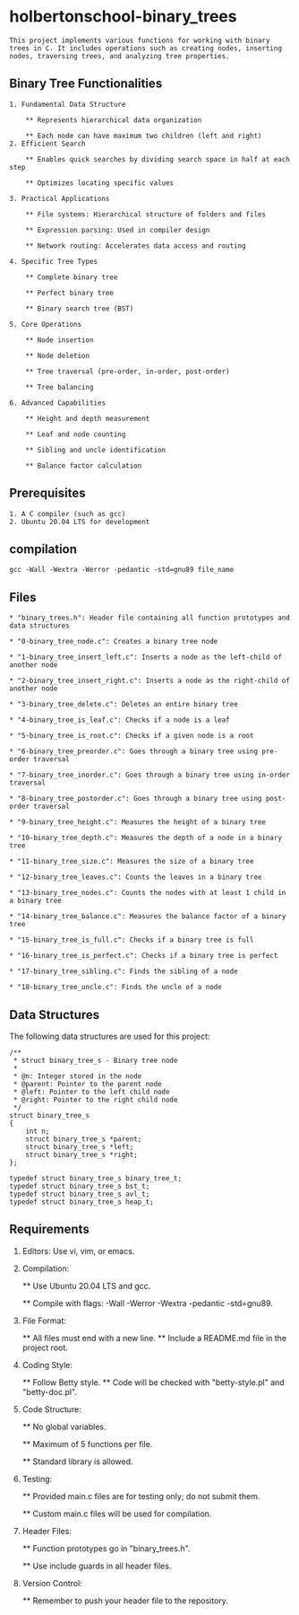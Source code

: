 # holbertonschool-binary_trees
```
This project implements various functions for working with binary trees in C. It includes operations such as creating nodes, inserting nodes, traversing trees, and analyzing tree properties.
```

## Binary Tree Functionalities
```
1. Fundamental Data Structure

    ** Represents hierarchical data organization

    ** Each node can have maximum two children (left and right)
2. Efficient Search

    ** Enables quick searches by dividing search space in half at each step

    ** Optimizes locating specific values

3. Practical Applications

    ** File systems: Hierarchical structure of folders and files

    ** Expression parsing: Used in compiler design

    ** Network routing: Accelerates data access and routing

4. Specific Tree Types

    ** Complete binary tree

    ** Perfect binary tree

    ** Binary search tree (BST)

5. Core Operations

    ** Node insertion

    ** Node deletion

    ** Tree traversal (pre-order, in-order, post-order)

    ** Tree balancing

6. Advanced Capabilities

    ** Height and depth measurement

    ** Leaf and node counting

    ** Sibling and uncle identification

    ** Balance factor calculation
```

## Prerequisites
```
1. A C compiler (such as gcc)
2. Ubuntu 20.04 LTS for development
```
## compilation

```
gcc -Wall -Wextra -Werror -pedantic -std=gnu89 file_name
```

## Files
```
* "binary_trees.h": Header file containing all function prototypes and data structures

* "0-binary_tree_node.c": Creates a binary tree node

* "1-binary_tree_insert_left.c": Inserts a node as the left-child of another node

* "2-binary_tree_insert_right.c": Inserts a node as the right-child of another node

* "3-binary_tree_delete.c": Deletes an entire binary tree

* "4-binary_tree_is_leaf.c": Checks if a node is a leaf

* "5-binary_tree_is_root.c": Checks if a given node is a root

* "6-binary_tree_preorder.c": Goes through a binary tree using pre-order traversal

* "7-binary_tree_inorder.c": Goes through a binary tree using in-order traversal

* "8-binary_tree_postorder.c": Goes through a binary tree using post-order traversal

* "9-binary_tree_height.c": Measures the height of a binary tree

* "10-binary_tree_depth.c": Measures the depth of a node in a binary tree

* "11-binary_tree_size.c": Measures the size of a binary tree

* "12-binary_tree_leaves.c": Counts the leaves in a binary tree

* "13-binary_tree_nodes.c": Counts the nodes with at least 1 child in a binary tree

* "14-binary_tree_balance.c": Measures the balance factor of a binary tree

* "15-binary_tree_is_full.c": Checks if a binary tree is full

* "16-binary_tree_is_perfect.c": Checks if a binary tree is perfect

* "17-binary_tree_sibling.c": Finds the sibling of a node

* "18-binary_tree_uncle.c": Finds the uncle of a node
```

## Data Structures

The following data structures are used for this project:

```
/**
 * struct binary_tree_s - Binary tree node
 *
 * @n: Integer stored in the node
 * @parent: Pointer to the parent node
 * @left: Pointer to the left child node
 * @right: Pointer to the right child node
 */
struct binary_tree_s
{
    int n;
    struct binary_tree_s *parent;
    struct binary_tree_s *left;
    struct binary_tree_s *right;
};

typedef struct binary_tree_s binary_tree_t;
typedef struct binary_tree_s bst_t;
typedef struct binary_tree_s avl_t;
typedef struct binary_tree_s heap_t;
```

## Requirements

1. Editors: Use vi, vim, or emacs.

2. Compilation:

    ** Use Ubuntu 20.04 LTS and gcc.

    ** Compile with flags: -Wall -Werror -Wextra -pedantic -std=gnu89.

3. File Format:

    ** All files must end with a new line.
	** Include a README.md file in the project root.

4. Coding Style:

    ** Follow Betty style.
	** Code will be checked with "betty-style.pl" and "betty-doc.pl".

5. Code Structure:

    ** No global variables.

	** Maximum of 5 functions per file.

	** Standard library is allowed.

6. Testing:

    ** Provided main.c files are for testing only; do not submit them.

	** Custom main.c files will be used for compilation.

7. Header Files:

    ** Function prototypes go in "binary_trees.h".
	
	** Use include guards in all header files.

8. Version Control:

    ** Remember to push your header file to the repository.

